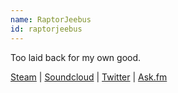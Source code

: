 ```yaml
---
name: RaptorJeebus
id: raptorjeebus
---
```

Too laid back for my own good.

[Steam](http://steamcommunity.com/id/echo_phyber01) | [Soundcloud](https://soundcloud.com/echo_phyber01) | [Twitter](https://twitter.com/raptor_jeebus) | [Ask.fm](http://ask.fm/RaptorJeebus)
